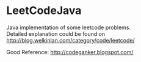 LeetCodeJava
============
Java implementation of some leetcode problems. <br>
Detailed explanation could be found on http://blog.welkinlan.com/category/code/leetcode/

Good Reference: http://codeganker.blogspot.com/
